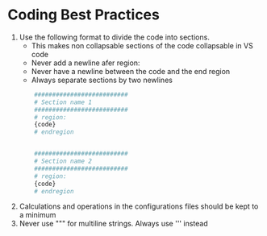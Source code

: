 # Coding Best Practices

1. Use the following format to divide the code into sections. 
    - This makes non collapsable sections of the code collapsable in VS code
    - Never add a newline afer region:
    - Never have a newline between the code and the end region
    - Always separate sections by two newlines
    ```python
        ##########################
        # Section name 1
        ##########################
        # region:
        {code}
        # endregion


        ##########################
        # Section name 2
        ##########################
        # region:
        {code}
        # endregion
    ```
1. Calculations and operations in the configurations files should be kept to a minimum
1. Never use """ for multiline strings. Always use ''' instead